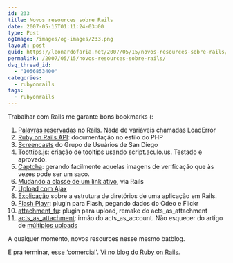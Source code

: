 ```yaml
---
id: 233
title: Novos resources sobre Rails
date: 2007-05-15T01:11:24-03:00
type: Post
ogImage: /images/og-images/233.png
layout: post
guid: https://leonardofaria.net/2007/05/15/novos-resources-sobre-rails/
permalink: /2007/05/15/novos-resources-sobre-rails/
dsq_thread_id:
  - "1056853400"
categories:
  - rubyonrails
tags:
  - rubyonrails
---
```

Trabalhar com Rails me garante bons bookmarks (:

1) [Palavras reservadas](http://wiki.rubyonrails.com/rails/pages/ReservedWords) no Rails. Nada de variáveis chamadas LoadError  
2) [Ruby on Rails API](http://www.railsapi.org/): documentação no estilo do PHP  
3) [Screencasts](http://podcast.sdruby.com/) do Grupo de Usuários de San Diego  
4) [Toottips.js](http://static.twoday.net/matsblog/stuff/Tooltip/Tooltip.Demo.html#tooltipOne): criação de tooltips usando script.aculo.us. Testado e aprovado.  
5) [Captcha](http://vinsol.com/2007/03/23/simple-captcha-10/): gerando facilmente aquelas imagens de verificação que às vezes pode ser um saco.  
6) [Mudando a classe de um link ativo](http://snippets.dzone.com/posts/show/2016), via Rails  
7) [Upload com Ajax](http://sean.treadway.info/demo/upload/)  
8) [Explicação](http://www.michaelwales.com/2006/12/starting-a-rails-application/) sobre a estrutura de diretórios de uma aplicação em Rails.  
9) [Flash Playr](http://jroller.com/page/abstractScope?entry=flash_mp3_imageslideshow_media_player): plugin para Flash, pegando dados do Odeo e Flickr  
10) [attachment_fu](http://clarkware.com/cgi/blosxom/2007/02/24#FileUploadFu): plugin para upload, remake do acts\_as\_attachment  
11) [acts\_as\_attachment](http://technoweenie.stikipad.com/plugins/show/Acts+as+Attachment): irmão do acts\_as\_account. Não esquecer do artigo de [múltiplos uploads](http://www.flex888.com/2007/03/23/multiple-file-upload-with-ruby-on-rails-acts_as_attachment.html)

A qualquer momento, novos resources nesse mesmo batblog.

E pra terminar, [esse &#8216;comercial'](http://www.youtube.com/watch?v=PQbuyKUaKFo). [Vi no blog do Ruby on Rails](http://weblog.rubyonrails.com/2007/5/14/hi-i-m-ruby-on-rails).
